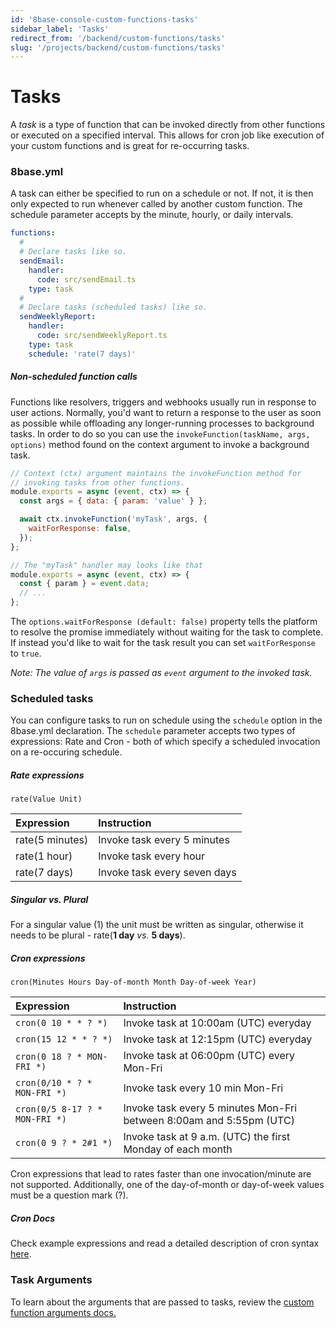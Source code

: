 ```yaml
---
id: '8base-console-custom-functions-tasks'
sidebar_label: 'Tasks'
redirect_from: '/backend/custom-functions/tasks'
slug: '/projects/backend/custom-functions/tasks'
---
```


# Tasks

A _task_ is a type of function that can be invoked directly from other functions or executed on a specified interval. This allows for cron job like execution of your custom functions and is great for re-occurring tasks.

### 8base.yml

A task can either be specified to run on a schedule or not. If not, it is then only expected to run whenever called by another custom function. The schedule parameter accepts by the minute, hourly, or daily intervals.

```yaml
functions:
  #
  # Declare tasks like so.
  sendEmail:
    handler:
      code: src/sendEmail.ts
    type: task
  #
  # Declare tasks (scheduled tasks) like so.
  sendWeeklyReport:
    handler:
      code: src/sendWeeklyReport.ts
    type: task
    schedule: 'rate(7 days)'
```

##### Non-scheduled function calls

Functions like resolvers, triggers and webhooks usually run in response to user actions. Normally, you'd want to return a response to the user as soon as possible while offloading any longer-running processes to background tasks. In order to do so you can use the `invokeFunction(taskName, args, options)` method found on the context argument to invoke a background task.

```javascript
// Context (ctx) argument maintains the invokeFunction method for
// invoking tasks from other functions.
module.exports = async (event, ctx) => {
  const args = { data: { param: 'value' } };

  await ctx.invokeFunction('myTask', args, {
    waitForResponse: false,
  });
};

// The "myTask" handler may looks like that
module.exports = async (event, ctx) => {
  const { param } = event.data;
  // ...
};
```

The `options.waitForResponse (default: false)` property tells the platform to resolve the promise immediately without waiting for the task to complete. If instead you'd like to wait for the task result you can set `waitForResponse` to `true`.

_Note: The value of `args` is passed as `event` argument to the invoked task._

### Scheduled tasks

You can configure tasks to run on schedule using the `schedule` option in the 8base.yml declaration. The `schedule` parameter accepts two types of expressions: Rate and Cron - both of which specify a scheduled invocation on a re-occuring schedule.

##### Rate expressions

`rate(Value Unit)`

| Expression      | Instruction                  |
| :-------------- | :--------------------------- |
| rate(5 minutes) | Invoke task every 5 minutes  |
| rate(1 hour)    | Invoke task every hour       |
| rate(7 days)    | Invoke task every seven days |

<!--{% hint style="warning" %}-->

##### Singular vs. Plural

For a singular value (1) the unit must be written as singular, otherwise it needs to be plural - rate(**1 day** _vs._ **5 days**).

<!--{% endhint %}-->

##### Cron expressions

`cron(Minutes Hours Day-of-month Month Day-of-week Year)`

| Expression                     | Instruction                                                         |
| :----------------------------- | :------------------------------------------------------------------ |
| `cron(0 10 * * ? *)`           | Invoke task at 10:00am (UTC) everyday                               |
| `cron(15 12 * * ? *)`          | Invoke task at 12:15pm (UTC) everyday                               |
| `cron(0 18 ? * MON-FRI *)`     | Invoke task at 06:00pm (UTC) every Mon-Fri                          |
| `cron(0/10 * ? * MON-FRI *)`   | Invoke task every 10 min Mon-Fri                                    |
| `cron(0/5 8-17 ? * MON-FRI *)` | Invoke task every 5 minutes Mon-Fri between 8:00am and 5:55pm (UTC) |
| `cron(0 9 ? * 2#1 *)`          | Invoke task at 9 a.m. (UTC) the first Monday of each month          |

Cron expressions that lead to rates faster than one invocation/minute are not supported. Additionally, one of the day-of-month or day-of-week values must be a question mark (?).

<!--{% hint style="info" %}-->

##### Cron Docs

Check example expressions and read a detailed description of cron syntax [here](https://docs.aws.amazon.com/lambda/latest/dg/tutorial-scheduled-events-schedule-expressions.html?shortFooter=true).

<!--{% endhint %}-->

### Task Arguments

To learn about the arguments that are passed to tasks, review the [custom function arguments docs.](/backend/custom-functions/#custom-function-arguments)
